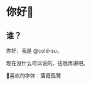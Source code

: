 # 你好👋

## 谁？

你好，我是 @cold-su，

现在没什么可以说的，往后再讲吧。

🥰喜欢的字体：落霞孤鹜

<!-- ## 活动记录 -->

<!-- [![Coldsu's favorite icons](https://skillicons.dev/icons?i=windows,powershell,rust,md,sublime,notion,github,git)](https://skillicons.dev) -->

<!-- ![Coldsu's GitHub stats 01](https://github-readme-stats.vercel.app/api?username=cold-su&show_icons=true&hide=stars) -->
<!-- ![Coldsu's GitHub stats 02](https://github-readme-stats.vercel.app/api/top-langs?username=cold-su&show_icons=true&layout=compact) -->

<!-- Click->[GitHub Readme Stats](https://github.com/anuraghazra/github-readme-stats) -->
